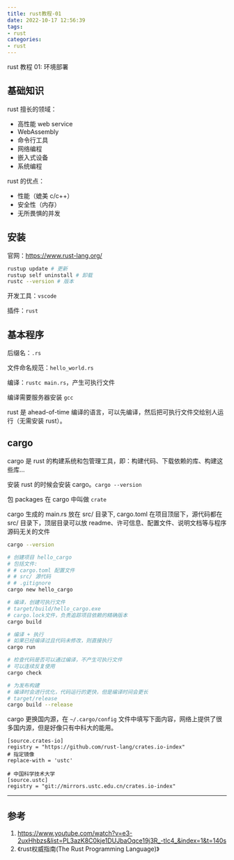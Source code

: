 ```yaml
---
title: rust教程-01
date: 2022-10-17 12:56:39
tags:
- rust
categories:
- rust
---
```


rust 教程 01: 环境部署

<!--more-->

## 基础知识

rust 擅长的领域：
- 高性能 web service
- WebAssembly
- 命令行工具
- 网络编程
- 嵌入式设备
- 系统编程

rust 的优点：
- 性能（媲美 c/c++）
- 安全性（内存）
- 无所畏惧的并发

## 安装

官网：https://www.rust-lang.org/

```bash
rustup update # 更新
rustup self uninstall # 卸载
rustc --version # 版本
```

开发工具：`vscode`

插件：`rust`

## 基本程序

后缀名：`.rs`

文件命名规范：`hello_world.rs`

编译：`rustc main.rs`，产生可执行文件

编译需要服务器安装 `gcc`

rust 是 ahead-of-time 编译的语言，可以先编译，然后把可执行文件交给别人运行（无需安装 rust）。

## cargo

cargo 是 rust 的构建系统和包管理工具，即：构建代码、下载依赖的库、构建这些库...

安装 rust 的时候会安装 cargo。`cargo --version`

包 packages 在 cargo 中叫做 `crate`

cargo 生成的 main.rs 放在 src/ 目录下, cargo.toml 在项目顶层下，源代码都在 src/ 目录下，顶层目录可以放 readme、许可信息、配置文件、说明文档等与程序源码无关的文件

```bash
cargo --version

# 创建项目 hello_cargo
# 包括文件:
# # cargo.toml 配置文件
# # src/ 源代码
# # .gitignore 
cargo new hello_cargo

# 编译，创建可执行文件
# target/build/hello_cargo.exe
# cargo.lock文件，负责追踪项目依赖的精确版本
cargo build

# 编译 + 执行
# 如果已经编译过且代码未修改，则直接执行
cargo run

# 检查代码是否可以通过编译，不产生可执行文件
# 可以连续反复使用
cargo check

# 为发布构建
# 编译时会进行优化，代码运行的更快，但是编译时间会更长
# target/release
cargo build --release
```

cargo 更换国内源，在 `~/.cargo/config` 文件中填写下面内容，网络上提供了很多国内源，但是好像只有中科大的能用。
```config
[source.crates-io]
registry = "https://github.com/rust-lang/crates.io-index"
# 指定镜像
replace-with = 'ustc'

# 中国科学技术大学
[source.ustc]
registry = "git://mirrors.ustc.edu.cn/crates.io-index"
```

---

## 参考
1. https://www.youtube.com/watch?v=e3-2uxHhbzs&list=PL3azK8C0kje1DUJbaOqce19j3R_-tIc4_&index=1&t=140s
2. 《rust权威指南(The Rust Programming Language)》